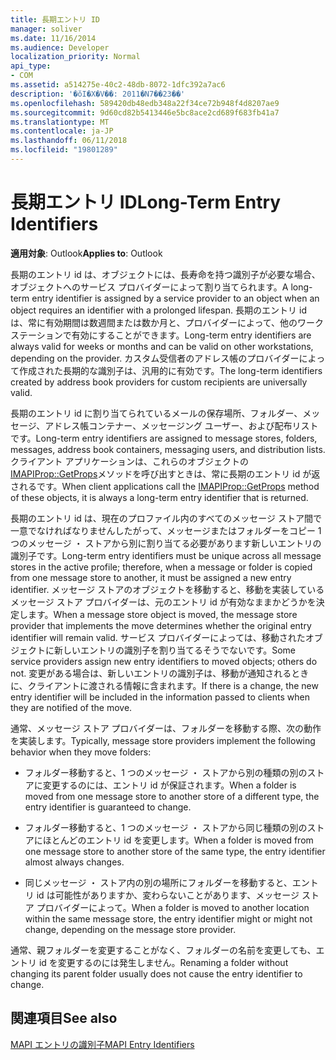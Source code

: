 ```yaml
---
title: 長期エントリ ID
manager: soliver
ms.date: 11/16/2014
ms.audience: Developer
localization_priority: Normal
api_type:
- COM
ms.assetid: a514275e-40c2-48db-8072-1dfc392a7ac6
description: '�ŏI�X�V��: 2011�N7��23��'
ms.openlocfilehash: 589420db48edb348a22f34ce72b948f4d8207ae9
ms.sourcegitcommit: 9d60cd82b5413446e5bc8ace2cd689f683fb41a7
ms.translationtype: MT
ms.contentlocale: ja-JP
ms.lasthandoff: 06/11/2018
ms.locfileid: "19801289"
---
```

# <a name="long-term-entry-identifiers"></a><span data-ttu-id="e7b11-103">長期エントリ ID</span><span class="sxs-lookup"><span data-stu-id="e7b11-103">Long-Term Entry Identifiers</span></span>

  
  
<span data-ttu-id="e7b11-104">**適用対象**: Outlook</span><span class="sxs-lookup"><span data-stu-id="e7b11-104">**Applies to**: Outlook</span></span> 
  
<span data-ttu-id="e7b11-105">長期のエントリ id は、オブジェクトには、長寿命を持つ識別子が必要な場合、オブジェクトへのサービス プロバイダーによって割り当てられます。</span><span class="sxs-lookup"><span data-stu-id="e7b11-105">A long-term entry identifier is assigned by a service provider to an object when an object requires an identifier with a prolonged lifespan.</span></span> <span data-ttu-id="e7b11-106">長期のエントリ id は、常に有効期間は数週間または数か月と、プロバイダーによって、他のワークステーションで有効にすることができます。</span><span class="sxs-lookup"><span data-stu-id="e7b11-106">Long-term entry identifiers are always valid for weeks or months and can be valid on other workstations, depending on the provider.</span></span> <span data-ttu-id="e7b11-107">カスタム受信者のアドレス帳のプロバイダーによって作成された長期的な識別子は、汎用的に有効です。</span><span class="sxs-lookup"><span data-stu-id="e7b11-107">The long-term identifiers created by address book providers for custom recipients are universally valid.</span></span> 
  
<span data-ttu-id="e7b11-108">長期のエントリ id に割り当てられているメールの保存場所、フォルダー、メッセージ、アドレス帳コンテナー、メッセージング ユーザー、および配布リストです。</span><span class="sxs-lookup"><span data-stu-id="e7b11-108">Long-term entry identifiers are assigned to message stores, folders, messages, address book containers, messaging users, and distribution lists.</span></span> <span data-ttu-id="e7b11-109">クライアント アプリケーションは、これらのオブジェクトの[IMAPIProp::GetProps](imapiprop-getprops.md)メソッドを呼び出すときは、常に長期のエントリ id が返されるです。</span><span class="sxs-lookup"><span data-stu-id="e7b11-109">When client applications call the [IMAPIProp::GetProps](imapiprop-getprops.md) method of these objects, it is always a long-term entry identifier that is returned.</span></span> 
  
<span data-ttu-id="e7b11-110">長期のエントリ id は、現在のプロファイル内のすべてのメッセージ ストア間で一意でなければなりませんしたがって、メッセージまたはフォルダーをコピー 1 つのメッセージ ・ ストアから別に割り当てる必要があります新しいエントリの識別子です。</span><span class="sxs-lookup"><span data-stu-id="e7b11-110">Long-term entry identifiers must be unique across all message stores in the active profile; therefore, when a message or folder is copied from one message store to another, it must be assigned a new entry identifier.</span></span> <span data-ttu-id="e7b11-111">メッセージ ストアのオブジェクトを移動すると、移動を実装しているメッセージ ストア プロバイダーは、元のエントリ id が有効なままかどうかを決定します。</span><span class="sxs-lookup"><span data-stu-id="e7b11-111">When a message store object is moved, the message store provider that implements the move determines whether the original entry identifier will remain valid.</span></span> <span data-ttu-id="e7b11-112">サービス プロバイダーによっては、移動されたオブジェクトに新しいエントリの識別子を割り当てるそうでないです。</span><span class="sxs-lookup"><span data-stu-id="e7b11-112">Some service providers assign new entry identifiers to moved objects; others do not.</span></span> <span data-ttu-id="e7b11-113">変更がある場合は、新しいエントリの識別子は、移動が通知されるときに、クライアントに渡される情報に含まれます。</span><span class="sxs-lookup"><span data-stu-id="e7b11-113">If there is a change, the new entry identifier will be included in the information passed to clients when they are notified of the move.</span></span> 
  
<span data-ttu-id="e7b11-114">通常、メッセージ ストア プロバイダーは、フォルダーを移動する際、次の動作を実装します。</span><span class="sxs-lookup"><span data-stu-id="e7b11-114">Typically, message store providers implement the following behavior when they move folders:</span></span>
  
- <span data-ttu-id="e7b11-115">フォルダー移動すると、1 つのメッセージ ・ ストアから別の種類の別のストアに変更するのには、エントリ id が保証されます。</span><span class="sxs-lookup"><span data-stu-id="e7b11-115">When a folder is moved from one message store to another store of a different type, the entry identifier is guaranteed to change.</span></span>
    
- <span data-ttu-id="e7b11-116">フォルダー移動すると、1 つのメッセージ ・ ストアから同じ種類の別のストアにほとんどのエントリ id を変更します。</span><span class="sxs-lookup"><span data-stu-id="e7b11-116">When a folder is moved from one message store to another store of the same type, the entry identifier almost always changes.</span></span>
    
- <span data-ttu-id="e7b11-117">同じメッセージ ・ ストア内の別の場所にフォルダーを移動すると、エントリ id は可能性がありますか、変わらないことがあります、メッセージ ストア プロバイダーによって。</span><span class="sxs-lookup"><span data-stu-id="e7b11-117">When a folder is moved to another location within the same message store, the entry identifier might or might not change, depending on the message store provider.</span></span>
    
<span data-ttu-id="e7b11-118">通常、親フォルダーを変更することがなく、フォルダーの名前を変更しても、エントリ id を変更するのには発生しません。</span><span class="sxs-lookup"><span data-stu-id="e7b11-118">Renaming a folder without changing its parent folder usually does not cause the entry identifier to change.</span></span> 
  
## <a name="see-also"></a><span data-ttu-id="e7b11-119">関連項目</span><span class="sxs-lookup"><span data-stu-id="e7b11-119">See also</span></span>



[<span data-ttu-id="e7b11-120">MAPI エントリの識別子</span><span class="sxs-lookup"><span data-stu-id="e7b11-120">MAPI Entry Identifiers</span></span>](mapi-entry-identifiers.md)

